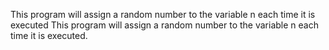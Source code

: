 This program will assign a random number to the variable n each time it is executed
This program will assign a random number to the variable n each time it is executed. 
